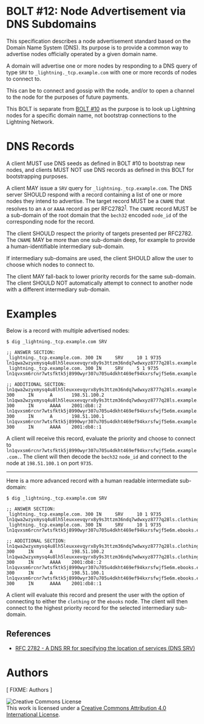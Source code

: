 # BOLT #12: Node Advertisement via DNS Subdomains

This specification describes a node advertisement standard based on the
Domain Name System (DNS). Its purpose is to provide a common way to advertise
nodes officially operated by a given domain name.

A domain will advertise one or more nodes by responding to a DNS query of type
`SRV` to `_lightning._tcp.example.com` with one or more records of nodes to connect to.

This can be to connect and gossip with the node, and/or to open a channel to the node
for the purposes of future payments.

This BOLT is separate from [BOLT #10](10-dns-bootstrap.md) as the purpose is to
look up Lightning nodes for a specific domain name, not bootstrap connections to
the Lightning Network.

# DNS Records

A client MUST use DNS seeds as defined in BOLT #10 to bootstrap new nodes, and 
clients MUST NOT use DNS records as defined in this BOLT for bootstrapping purposes.

A client MAY issue a `SRV` query for `_lightning._tcp.example.com`.  The DNS server
SHOULD respond with a record containing a list of one or more nodes they intend to advertise.
The target record MUST be a `CNAME` that resolves to an `A` or `AAAA` record
as per RFC2782<sup>[1](#ref-1)</sup>.  The `CNAME` record MUST be a sub-domain
of the root domain that the `bech32` encoded `node_id` of the corresponding node
for the record.

The client SHOULD respect the priority of targets presented per RFC2782.
The `CNAME` MAY be more than one sub-domain deep, for example to provide a
human-identifiable intermediary sub-domain.

If intermediary sub-domains are used, the client SHOULD allow the user to choose
which nodes to connect to.

The client MAY fall-back to lower priority records for the same sub-domain. The
client SHOULD NOT automatically attempt to connect to another node with a different
intermediary sub-domain.

# Examples

Below is a record with multiple advertised nodes:

```
$ dig _lightning._tcp.example.com SRV

;; ANSWER SECTION:
_lightning._tcp.example.com. 300 IN     SRV     10 1 9735 ln1qwa2wzyxmysq4u8lh5leuxxevqyrx8y9s3ttzm36ndq7wdwxyz8777q28ls.example.com.
_lightning._tcp.example.com. 300 IN     SRV     5 1 9735 ln1qvxsm6rcnr7wtsfktk5j8990wyr307u705u4dkht469ef94kxrsfwjf5e6m.example.com.

;; ADDITIONAL SECTION:
ln1qwa2wzyxmysq4u8lh5leuxxevqyrx8y9s3ttzm36ndq7wdwxyz8777q28ls.example.com.       300     IN      A       198.51.100.2
ln1qwa2wzyxmysq4u8lh5leuxxevqyrx8y9s3ttzm36ndq7wdwxyz8777q28ls.example.com.       300     IN      AAAA    2001:db8::2
ln1qvxsm6rcnr7wtsfktk5j8990wyr307u705u4dkht469ef94kxrsfwjf5e6m.example.com.       300     IN      A       198.51.100.1
ln1qvxsm6rcnr7wtsfktk5j8990wyr307u705u4dkht469ef94kxrsfwjf5e6m.example.com.       300     IN      AAAA    2001:db8::1
```

A client will receive this record, evaluate the priority and choose to connect to
`ln1qvxsm6rcnr7wtsfktk5j8990wyr307u705u4dkht469ef94kxrsfwjf5e6m.example.com.`. The
client will then decode the `bech32` `node_id` and connect to the node at
`198.51.100.1` on port `9735`.

_______________________________________________________________

Here is a more advanced record with a human readable intermediate sub-domain:

```
$ dig _lightning._tcp.example.com SRV

;; ANSWER SECTION:
_lightning._tcp.example.com. 300 IN     SRV     10 1 9735 ln1qwa2wzyxmysq4u8lh5leuxxevqyrx8y9s3ttzm36ndq7wdwxyz8777q28ls.clothing.example.com.
_lightning._tcp.example.com. 300 IN     SRV     10 1 9735 ln1qvxsm6rcnr7wtsfktk5j8990wyr307u705u4dkht469ef94kxrsfwjf5e6m.ebooks.example.com.

;; ADDITIONAL SECTION:
ln1qwa2wzyxmysq4u8lh5leuxxevqyrx8y9s3ttzm36ndq7wdwxyz8777q28ls.clothing.example.com.       300     IN      A       198.51.100.2
ln1qwa2wzyxmysq4u8lh5leuxxevqyrx8y9s3ttzm36ndq7wdwxyz8777q28ls.clothing.example.com.       300     IN      AAAA    2001:db8::2
ln1qvxsm6rcnr7wtsfktk5j8990wyr307u705u4dkht469ef94kxrsfwjf5e6m.ebooks.example.com.       300     IN      A       198.51.100.1
ln1qvxsm6rcnr7wtsfktk5j8990wyr307u705u4dkht469ef94kxrsfwjf5e6m.ebooks.example.com.       300     IN      AAAA    2001:db8::1
```

A client will evaluate this record and present the user with the option of
connecting to either the `clothing` or the `ebooks` node.  The client will then
connect to the highest priority record for the selected intermediary sub-domain.


## References
- <a id="ref-1">[RFC 2782 - A DNS RR for specifying the location of services (DNS SRV)](https://www.ietf.org/rfc/rfc2782.txt)</a>

# Authors

[ FIXME: Authors ]

![Creative Commons License](https://i.creativecommons.org/l/by/4.0/88x31.png "License CC-BY")
<br>
This work is licensed under a [Creative Commons Attribution 4.0 International License](http://creativecommons.org/licenses/by/4.0/).
